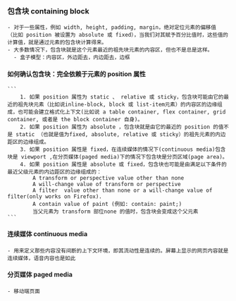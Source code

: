 ### 包含块 containing block
    - 对于一些属性，例如 width, height, padding, margin，绝对定位元素的偏移值 （比如 position 被设置为 absolute 或 fixed），当我们对其赋予百分比值时，这些值的计算值，就是通过元素的包含块计算得来。
    - 大多数情况下，包含块就是这个元素最近的祖先块元素的内容区，但也不是总是这样。
      - 盒子模型：内容区，外边距去，内边距去，边框
#### 如何确认包含块：完全依赖于元素的 position 属性
    ```
        1. 如果 position 属性为 static 、 relative 或 sticky，包含块可能由它的最近的祖先块元素（比如说inline-block, block 或 list-item元素）的内容区的边缘组成，也可能会建立格式化上下文(比如说 a table container, flex container, grid container, 或者是 the block container 自身)。
        2. 如果 position 属性为 absolute ，包含块就是由它的最近的 position 的值不是 static （也就是值为fixed, absolute, relative 或 sticky）的祖先元素的内边距区的边缘组成。
        3. 如果 position 属性是 fixed，在连续媒体的情况下(continuous media)包含块是 viewport ,在分页媒体(paged media)下的情况下包含块是分页区域(page area)。
        4. 如果 position 属性是 absolute 或 fixed，包含块也可能是由满足以下条件的最近父级元素的内边距区的边缘组成的：
            A transform or perspective value other than none
            A will-change value of transform or perspective
            A filter  value other than none or a will-change value of filter(only works on Firefox).
            A contain value of paint (例如: contain: paint;)
            当父元素为 transform 部位none 的值时，包含块会变成这个父元素
    ```

#### 连续媒体 continuous media
    - 用来定义那些内容没有间断的上下文环境，即其流动性是连续的。屏幕上显示的网页内容就是连续媒体，语音内容也是如此
#### 分页媒体 paged media
    - 移动端页面